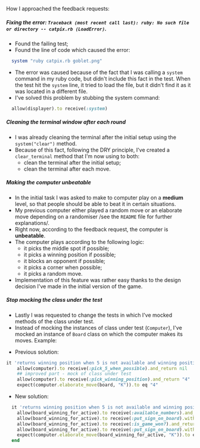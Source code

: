 How I approached the feedback requests:

##### Fixing the error: `Traceback (most recent call last): ruby: No such file or directory -- catpix.rb (LoadError)`.
  * Found the failing test;
  * Found the line of code which caused the error:

  ```ruby
    system "ruby catpix.rb goblet.png"
  ```

  * The error was caused because of the fact that I was calling a `system` command in my ruby code, but didn't include this fact in the test. When the test hit the `system` line, it tried to load the file, but it didn't find it as it was located in a different file.
  * I've solved this problem by stubbing the system command:

  ```ruby
    allow(displayer).to receive(:system)
  ```

##### Cleaning the terminal window after each round
  * I was already cleaning the terminal after the initial setup using the `system("clear")` method.
  * Because of this fact, following the DRY principle, I've created a `clear_terminal` method that I'm now using to both:
    - clean the terminal after the initial setup;
    - clean the terminal after each move.

##### Making the computer unbeatable
  * In the initial task I was asked to make to computer play on a **medium** level, so that people should be able to beat it in certain situations.
  * My previous computer either played a random move or an elaborate move depending on a randomiser /see the `README` file for further explanations/.
  * Right now, according to the feedback request, the computer is **unbeatable**.
  * The computer plays according to the following logic:
    - it picks the middle spot if possible;
    - it picks a winning position if possible;
    - it blocks an opponent if possible;
    - it picks a corner when possible;
    - it picks a random move.
  * Implementation of this feature was rather easy thanks to the design decision I've made in the initial version of the game.

##### Stop mocking the class under the test
  * Lastly I was requested to change the tests in which I've mocked methods of the class under test.
  * Instead of mocking the instances of class under test (`Computer`), I've mocked an instance of `Board` class on which the computer makes its moves. Example:

- Previous solution:

```ruby
it 'returns winning position when 5 is not available and winning position is' do
    allow(computer).to receive(:pick_5_when_possible).and_return nil
    ## improved part - mock of class under test
    allow(computer).to receive(:pick_winning_position).and_return "4"
    expect(computer.elaborate_move(board, "K")).to eq "4"
```

- New solution:

```ruby
  it 'returns winning position when 5 is not available and winning position is' do
    allow(board_winning_for_active).to receive(:available_numbers).and_return ["3", "6", "7", "8", "9", "7", "8", "9"]
    allow(board_winning_for_active).to receive(:put_sign_on_board).with("C", "3")
    allow(board_winning_for_active).to receive(:is_game_won?).and_return true
    allow(board_winning_for_active).to receive(:put_sign_on_board).with("3", "3")
    expect(computer.elaborate_move(board_winning_for_active, "K")).to eq "3"
  end
```
